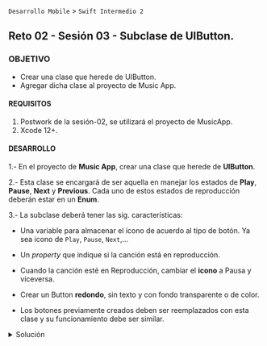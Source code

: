  `Desarrollo Mobile` > `Swift Intermedio 2`
	
## Reto 02 - Sesión 03 - Subclase de UIButton.

### OBJETIVO 

- Crear una clase que herede de UIButton.
- Agregar dicha clase al proyecto de Music App.

#### REQUISITOS 

1. Postwork de la sesión-02, se utilizará el proyecto de MusicApp.
2. Xcode 12+.

#### DESARROLLO

1.- En el proyecto de **Music App**, crear una clase que herede de **UIButton**.

2.- Esta clase se encargará de ser aquella en manejar los estados de **Play**, **Pause**, **Next** y **Previous**.
Cada uno de estos estados de reproducción deberán estar en un **Enum**.

3.- La subclase deberá tener las sig. características:

- Una variable para almacenar el ícono de acuerdo al tipo de botón. Ya sea icono de `Play`, `Pause`, `Next`,...

- Un *property* que indique si la canción está en reproducción.

- Cuando la canción esté en Reproducción, cambiar el **icono** a Pausa y viceversa. 

- Crear un Button **redondo**, sin texto y con fondo transparente o de color.

- Los botones previamente creados deben ser reemplazados con esta clase y su funcionamiento debe ser similar.

<details>
	<summary>Solución</summary>
	<p> Crearemos los estados del button como sigue. Nos apoyaremos de un Enum para indicar lose stados de Play, Pause, Next y Previous.</p>

```
enum PlayerStates {
  case play
  case pause
  case next
  case previous
}
```

<p> Tendremos tres propiedades,dos de iconos y una que indique si esta en reproducción, esta última sirve para el botón de play. </p>

```
  var icon: UIImage?
  var secondIcon: UIImage?
  var isPlaying: Bool = false
  
```

<p> Inicializamos el UIButton, creandole un frame con forma redonda y un color de fondo. </p>

```
  override func draw(_ rect: CGRect) {
    super.draw(rect)
    self.layer.cornerRadius = self.frame.width/2
    self.clipsToBounds = true
    self.backgroundColor = .clear
    self.tintColor = greenSelectedCell
  }
```

<p>Asignamos los botones de selecion al UIButton.</p>

```
func performTwoStateSelection() {
    self.isPlaying = !isPlaying
    print(isPlaying)
    self.setImage(isPlaying ? icon : secondIcon, for: .normal)
    self.setImage(isPlaying ? icon : secondIcon, for: .highlighted)
  }
  
  func setImage(icon: UIImage?) {
    guard let icon = icon else { return }
    self.icon = icon
    self.setImage(icon, for: .normal)
    self.setImage(icon, for: .highlighted)
  }
```

</details> 
